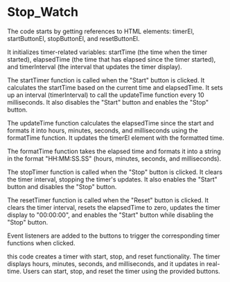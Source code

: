 # Stop_Watch

The code starts by getting references to HTML elements: timerEl, startButtonEl, stopButtonEl, and resetButtonEl.

It initializes timer-related variables: startTime (the time when the timer started), elapsedTime (the time that has elapsed since the timer started), and timerInterval (the interval that updates the timer display).

The startTimer function is called when the "Start" button is clicked. It calculates the startTime based on the current time and elapsedTime. It sets up an interval (timerInterval) to call the updateTime function every 10 milliseconds. It also disables the "Start" button and enables the "Stop" button.

The updateTime function calculates the elapsedTime since the start and formats it into hours, minutes, seconds, and milliseconds using the formatTime function. It updates the timerEl element with the formatted time.

The formatTime function takes the elapsed time and formats it into a string in the format "HH:MM:SS.SS" (hours, minutes, seconds, and milliseconds).

The stopTimer function is called when the "Stop" button is clicked. It clears the timer interval, stopping the timer's updates. It also enables the "Start" button and disables the "Stop" button.

The resetTimer function is called when the "Reset" button is clicked. It clears the timer interval, resets the elapsedTime to zero, updates the timer display to "00:00:00", and enables the "Start" button while disabling the "Stop" button.

Event listeners are added to the buttons to trigger the corresponding timer functions when clicked.

this code creates a timer with start, stop, and reset functionality. The timer displays hours, minutes, seconds, and milliseconds, and it updates in real-time. Users can start, stop, and reset the timer using the provided buttons.
